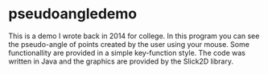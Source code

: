 # pseudoangledemo
This is a demo I wrote back in 2014 for college. In this program you can see the pseudo-angle of points created by the user using your mouse. Some functionallity are provided in a simple key-function style. The code was written in Java and the graphics are provided by the Slick2D library.
